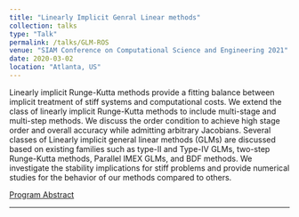 ```yaml
---
title: "Linearly Implicit Genral Linear methods"
collection: talks
type: "Talk"
permalink: /talks/GLM-ROS
venue: "SIAM Conference on Computational Science and Engineering 2021"
date: 2020-03-02
location: "Atlanta, US"
---
```

Linearly implicit Runge-Kutta methods provide a fitting balance between implicit treatment of stiff systems and computational costs. We extend the class of linearly implicit Runge-Kutta methods to include multi-stage and multi-step methods. We discuss the order condition to achieve high stage order and overall accuracy while admitting arbitrary Jacobians. Several classes of Linearly implicit general linear methods (GLMs) are discussed based on existing families such as type-II and Type-IV GLMs, two-step Runge-Kutta methods, Parallel IMEX GLMs, and BDF methods. We investigate the stability implications for stiff problems and provide numerical studies for the behavior of our methods compared to others.

[Program Abstract](https://meetings.siam.org/sess/dsp_talk.cfm?p=108262)

---
<!-- <object data="{{ site.url }}{{ site.baseurl }}/files/Iterative Methods.pdf" width="600" height="400" type="application/pdf"></object> -->